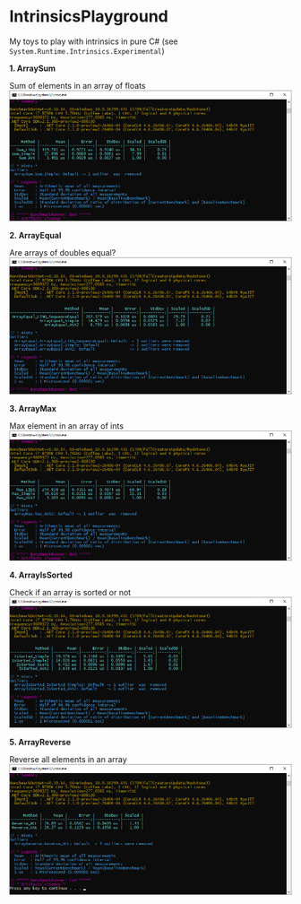 # IntrinsicsPlayground

My toys to play with intrinsics in pure C# (see `System.Runtime.Intrinsics.Experimental`)

**1. ArraySum**

Sum of elements in an array of floats 
![alt text](Screenshots/ArraySum.png)

**2. ArrayEqual**

Are arrays of doubles equal?
![alt text](Screenshots/ArrayEqual.png)

**3. ArrayMax**

Max element in an array of ints 
![alt text](Screenshots/ArrayMax.png)

**4. ArrayIsSorted**

Check if an array is sorted or not
![alt text](Screenshots/ArrayIsSorted.png)

**5. ArrayReverse**

Reverse all elements in an array
![alt text](Screenshots/ArrayReverse.png)
